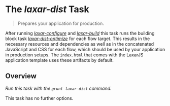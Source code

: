 # The *laxar-dist* Task

> Prepares your application for production.

After running [*laxar-configure*](laxar-configure.md) and [*laxar-build*](internal/laxar-build.md) this task runs the building block task [*laxar-dist-optimize*](internal/laxar-dist-optimize.md) for each flow target.
This results in the necessary resources and dependencies as well as in the concatenated JavaScript and CSS for each flow, which should be used by your application in production setups.
The `index.html` that comes with the LaxarJS application template uses these artifacts by default.


## Overview

*Run this task with the `grunt laxar-dist` command.*

This task has no further options.
